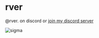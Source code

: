 # rver
@rver. on discord
or [join my discord server](https://discord.gg/UVgDckmQBR)

![sigma](https://media1.tenor.com/m/8FmcvkearykAAAAd/silly-silly-faces.gif)
